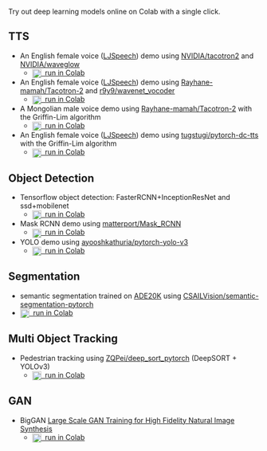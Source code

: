 Try out deep learning models online on Colab with a single click.

## TTS
* An English female voice ([LJSpeech](https://keithito.com/LJ-Speech-Dataset/)) demo using [NVIDIA/tacotron2](https://github.com/NVIDIA/tacotron2) and [NVIDIA/waveglow](https://github.com/NVIDIA/waveglow)
  * <a href="https://colab.research.google.com/github/tugstugi/dl-colab-notebooks/blob/master/notebooks/NVidia_Tacotron2_Waveglow.ipynb"> <img src='https://www.tensorflow.org/images/colab_logo_32px.png' align="center" height="18px">&nbsp;&nbsp;run in Colab</a>
* An English female voice ([LJSpeech](https://keithito.com/LJ-Speech-Dataset/)) demo using [Rayhane-mamah/Tacotron-2](https://github.com/Rayhane-mamah/Tacotron-2) and [r9y9/wavenet_vocoder](https://github.com/r9y9/wavenet_vocoder)
  * <a href="https://colab.research.google.com/github/r9y9/Colaboratory/blob/master/Tacotron2_and_WaveNet_text_to_speech_demo.ipynb"> <img src='https://www.tensorflow.org/images/colab_logo_32px.png' align="center" height="18px">&nbsp;&nbsp;run in Colab</a>
* A Mongolian male voice demo using [Rayhane-mamah/Tacotron-2](https://github.com/Rayhane-mamah/Tacotron-2) with the Griffin-Lim algorithm
  * <a href="https://colab.research.google.com/github/tugstugi/mongolian-nlp/blob/master/misc/Tacotron_MongolianTTS.ipynb"> <img src='https://www.tensorflow.org/images/colab_logo_32px.png' align="center" height="18px">&nbsp;&nbsp;run in Colab</a>
* An English female voice ([LJSpeech](https://keithito.com/LJ-Speech-Dataset/)) demo using [tugstugi/pytorch-dc-tts](https://github.com/tugstugi/pytorch-dc-tts) with the Griffin-Lim algorithm
  * <a href="https://colab.research.google.com/github/tugstugi/pytorch-dc-tts/blob/master/notebooks/EnglishTTS.ipynb"> <img src='https://www.tensorflow.org/images/colab_logo_32px.png' align="center" height="18px">&nbsp;&nbsp;run in Colab</a>


## Object Detection
* Tensorflow object detection: FasterRCNN+InceptionResNet and ssd+mobilenet
  * <a href="https://colab.research.google.com/github/tensorflow/hub/blob/master/examples/dl-colab-notebooks/object_detection.ipynb"> <img src='https://www.tensorflow.org/images/colab_logo_32px.png' align="center" height="18px">&nbsp;&nbsp;run in Colab</a>
* Mask RCNN demo using [matterport/Mask_RCNN](https://github.com/matterport/Mask_RCNN)
  * <a href="https://colab.research.google.com/github/tugstugi/dl-colab-notebooks/blob/master/notebooks/Matterport_Mask_RCNN.ipynb"> <img src='https://www.tensorflow.org/images/colab_logo_32px.png' align="center" height="18px">&nbsp;&nbsp;run in Colab</a>
* YOLO demo using [ayooshkathuria/pytorch-yolo-v3](https://github.com/ayooshkathuria/pytorch-yolo-v3)
  * <a href="https://colab.research.google.com/github/tugstugi/dl-colab-notebooks/blob/master/notebooks/YOLOv3_PyTorch.ipynb"> <img src='https://www.tensorflow.org/images/colab_logo_32px.png' align="center" height="18px">&nbsp;&nbsp;run in Colab</a>


## Segmentation
*  semantic segmentation trained on [ADE20K](http://groups.csail.mit.edu/vision/datasets/ADE20K/) using [CSAILVision/semantic-segmentation-pytorch](https://github.com/CSAILVision/semantic-segmentation-pytorch)
  * <a href="https://colab.research.google.com/github/tensorflow/hub/blob/master/examples/dl-colab-notebooks/CSAILVision_SemanticSegmentation.ipynb"> <img src='https://www.tensorflow.org/images/colab_logo_32px.png' align="center" height="18px">&nbsp;&nbsp;run in Colab</a>


## Multi Object Tracking
* Pedestrian tracking using [ZQPei/deep_sort_pytorch](https://github.com/ZQPei/deep_sort_pytorch) (DeepSORT + YOLOv3)
  * <a href="https://colab.research.google.com/github/tugstugi/dl-colab-notebooks/blob/master/notebooks/DeepSORT_YOLOv3.ipynb"> <img src='https://www.tensorflow.org/images/colab_logo_32px.png' align="center" height="18px">&nbsp;&nbsp;run in Colab</a>


## GAN
* BigGAN [Large Scale GAN Training for High Fidelity Natural Image Synthesis](https://arxiv.org/abs/1809.11096)
  * <a href="https://colab.research.google.com/github/tensorflow/hub/blob/master/examples/dl-colab-notebooks/biggan_generation_with_tf_hub.ipynb"> <img src='https://www.tensorflow.org/images/colab_logo_32px.png' align="center" height="18px">&nbsp;&nbsp;run in Colab</a>
